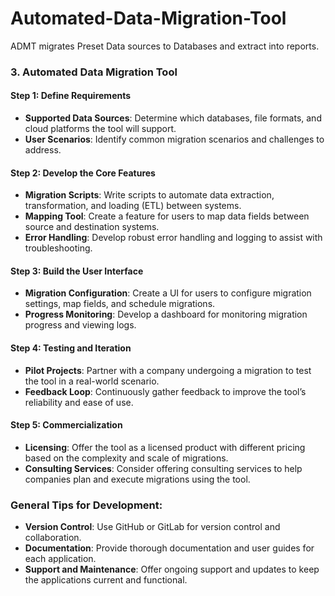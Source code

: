 # Automated-Data-Migration-Tool
ADMT migrates Preset Data sources to Databases and extract into reports.
### 3. **Automated Data Migration Tool**
#### **Step 1: Define Requirements**
   - **Supported Data Sources**: Determine which databases, file formats, and cloud platforms the tool will support.
   - **User Scenarios**: Identify common migration scenarios and challenges to address.

#### **Step 2: Develop the Core Features**
   - **Migration Scripts**: Write scripts to automate data extraction, transformation, and loading (ETL) between systems.
   - **Mapping Tool**: Create a feature for users to map data fields between source and destination systems.
   - **Error Handling**: Develop robust error handling and logging to assist with troubleshooting.

#### **Step 3: Build the User Interface**
   - **Migration Configuration**: Create a UI for users to configure migration settings, map fields, and schedule migrations.
   - **Progress Monitoring**: Develop a dashboard for monitoring migration progress and viewing logs.

#### **Step 4: Testing and Iteration**
   - **Pilot Projects**: Partner with a company undergoing a migration to test the tool in a real-world scenario.
   - **Feedback Loop**: Continuously gather feedback to improve the tool’s reliability and ease of use.

#### **Step 5: Commercialization**
   - **Licensing**: Offer the tool as a licensed product with different pricing based on the complexity and scale of migrations.
   - **Consulting Services**: Consider offering consulting services to help companies plan and execute migrations using the tool.

### General Tips for Development:
- **Version Control**: Use GitHub or GitLab for version control and collaboration.
- **Documentation**: Provide thorough documentation and user guides for each application.
- **Support and Maintenance**: Offer ongoing support and updates to keep the applications current and functional.
